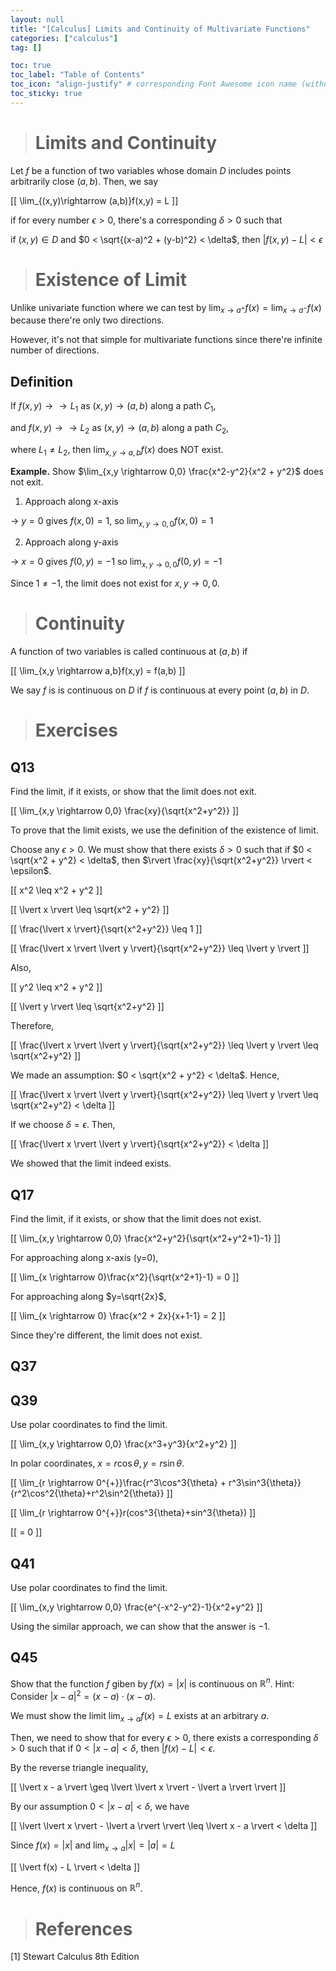 ```yaml
---
layout: null
title: "[Calculus] Limits and Continuity of Multivariate Functions"
categories: ["calculus"]
tag: []

toc: true
toc_label: "Table of Contents"
toc_icon: "align-justify" # corresponding Font Awesome icon name (without fa prefix)
toc_sticky: true
---
```


> # Limits and Continuity

Let $f$ be a function of two variables whose domain $D$ includes points arbitrarily close $(a,b)$. Then, we say

\[[ \lim_{(x,y)\rightarrow (a,b)}f(x,y) = L \]]

if for every number $\epsilon > 0$, there's a corresponding $\delta > 0$ such that

if $(x,y) \in D$ and $0 < \sqrt{(x-a)^2 + (y-b)^2} < \delta$, then $\lvert f(x,y) - L \rvert < \epsilon$

> # Existence of Limit

Unlike univariate function where we can test by $\lim_{x \rightarrow a^{+}} f(x)= \lim_{x \rightarrow a^{-}}f(x)$ because there're only two directions.

However, it's not that simple for multivariate functions since there're infinite number of directions.

## Definition

If $f(x,y) \rightarrow \rightarrow L_1$ as $(x,y) \rightarrow (a,b)$ along a path $C_1$,

and $f(x,y) \rightarrow \rightarrow L_2$ as $(x,y) \rightarrow (a,b)$ along a path $C_2$,

where $L_1 \neq L_2$, then $\lim_{x,y \rightarrow a,b}f(x)$ does NOT exist.

**Example.** Show $\lim_{x,y \rightarrow 0,0} \frac{x^2-y^2}{x^2 + y^2}$ does not exit.

1. Approach along x-axis

-> $y=0$ gives $f(x,0)=1$, so $\lim_{x,y \rightarrow 0,0}f(x,0) = 1$

2. Approach along y-axis

-> $x=0$ gives $f(0,y) = -1$ so $\lim_{x,y \rightarrow 0,0}f(0,y)=-1$

Since $1 \neq -1$, the limit does not exist for $x,y \rightarrow 0,0$.

> # Continuity

A function of two variables is called continuous at $(a,b)$ if

\[[ \lim_{x,y \rightarrow a,b}f(x,y) = f(a,b) \]]

We say $f$ is is continuous on $D$ if $f$ is continuous at every point $(a,b)$ in $D$.

> # Exercises

## Q13

Find the limit, if it exists, or show that the limit does not exit.

\[[ \lim_{x,y \rightarrow 0,0} \frac{xy}{\sqrt{x^2+y^2}} \]]

To prove that the limit exists, we use the definition of the existence of limit.

Choose any $\epsilon > 0$. We must show that there exists $\delta > 0$ such that if $0 < \sqrt{x^2 + y^2} < \delta$, then $\rvert \frac{xy}{\sqrt{x^2+y^2}} \rvert < \epsilon$.

\[[ x^2 \leq x^2 + y^2 \]]

\[[ \lvert x \rvert \leq \sqrt{x^2 + y^2} \]]

\[[ \frac{\lvert x \rvert}{\sqrt{x^2+y^2}} \leq 1 \]]

\[[ \frac{\lvert x \rvert \lvert y \rvert}{\sqrt{x^2+y^2}} \leq \lvert y \rvert \]]

Also,

\[[ y^2 \leq x^2 + y^2 \]]

\[[ \lvert y \rvert \leq \sqrt{x^2+y^2} \]]

Therefore,

\[[ \frac{\lvert x \rvert \lvert y \rvert}{\sqrt{x^2+y^2}} \leq \lvert y \rvert \leq \sqrt{x^2+y^2} \]]

We made an assumption: $0 < \sqrt{x^2 + y^2} < \delta$. Hence,

\[[ \frac{\lvert x \rvert \lvert y \rvert}{\sqrt{x^2+y^2}} \leq \lvert y \rvert \leq \sqrt{x^2+y^2} < \delta \]]

If we choose $\delta = \epsilon$. Then,

\[[ \frac{\lvert x \rvert \lvert y \rvert}{\sqrt{x^2+y^2}} < \delta \]]

We showed that the limit indeed exists.

## Q17

Find the limit, if it exists, or show that the limit does not exist.

\[[ \lim_{x,y \rightarrow 0,0} \frac{x^2+y^2}{\sqrt{x^2+y^2+1}-1} \]]

For approaching along x-axis (y=0),

\[[ \lim_{x \rightarrow 0}\frac{x^2}{\sqrt{x^2+1}-1} = 0 \]]

For approaching along $y=\sqrt{2x}$,

\[[ \lim_{x \rightarrow 0} \frac{x^2 + 2x}{x+1-1} = 2 \]]

Since they're different, the limit does not exist.

## Q37

## Q39

Use polar coordinates to find the limit.

\[[ \lim_{x,y \rightarrow 0,0} \frac{x^3+y^3}{x^2+y^2} \]]

In polar coordinates, $x=r\cos{\theta}, y=r\sin{\theta}$.

\[[ \lim_{r \rightarrow 0^{+}}\frac{r^3\cos^3{\theta} + r^3\sin^3{\theta}}{r^2\cos^2{\theta}+r^2\sin^2{\theta}} \]]

\[[ \lim_{r \rightarrow 0^{+}}r(cos^3{\theta}+sin^3{\theta}) \]]

\[[ = 0 \]]

## Q41

Use polar coordinates to find the limit.

\[[ \lim_{x,y \rightarrow 0,0} \frac{e^{-x^2-y^2}-1}{x^2+y^2} \]]

Using the similar approach, we can show that the answer is $-1$.

## Q45

Show that the function $f$ giben by $f(x) = \lvert x \rvert$ is continuous on $\mathbb{R}^n$. Hint: Consider $\lvert x - a \rvert^2 = (x - a) \cdot (x-a)$.

We must show the limit $\lim_{x \rightarrow a}f(x) = L$ exists at an arbitrary $a$.

Then, we need to show that for every $\epsilon > 0$, there exists a corresponding $\delta > 0$ such that if $0 < \lvert x - a \rvert < \delta$, then $\lvert f(x) - L \rvert < \epsilon$.

By the reverse triangle inequality,

\[[ \lvert x - a \rvert \geq \lvert \lvert x \rvert - \lvert a \rvert \rvert \]]

By our assumption $0 < \lvert x - a \vert < \delta$, we have

\[[ \lvert \lvert x \rvert - \lvert a \rvert \rvert \leq \lvert x - a \rvert < \delta \]]

Since $f(x) = \lvert x \rvert$ and $\lim_{x \rightarrow a}\lvert x \rvert = \lvert a \rvert = L$

\[[ \lvert  f(x) - L  \rvert < \delta \]]

Hence, $f(x)$ is continuous on $\mathbb{R}^n$.

> # References

[1] Stewart Calculus 8th Edition
